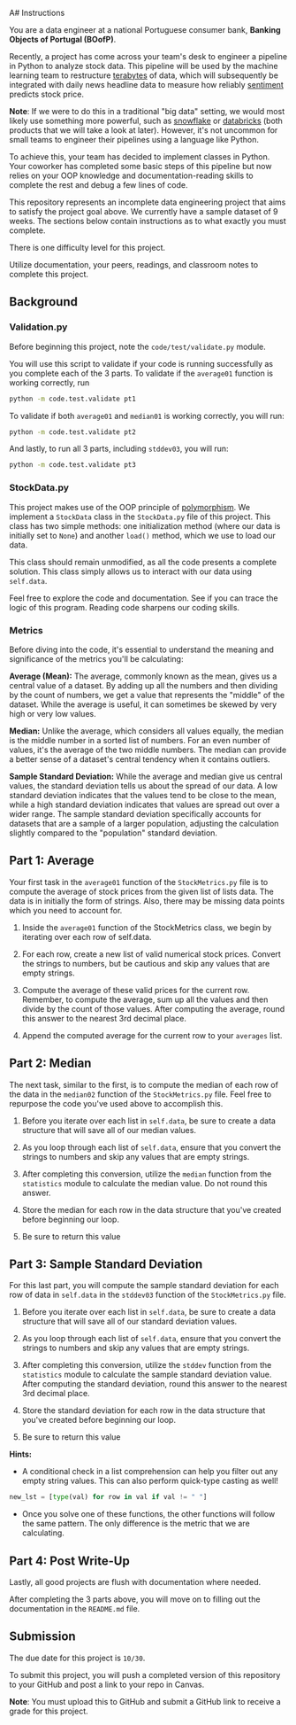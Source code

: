 A# Instructions

You are a data engineer at a national Portuguese consumer bank, **Banking Objects of Portugal (BOofP)**.

Recently, a project has come across your team's desk to engineer a pipeline in Python to analyze stock data. This pipeline will be used by the machine learning team to restructure [terabytes](https://www.youtube.com/watch?v=-aYat9357mE) of data, which will subsequently be integrated with daily news headline data to measure how reliably [sentiment](https://aws.amazon.com/what-is/sentiment-analysis/) predicts stock price.

**Note**: If we were to do this in a traditional "big data" setting, we would most likely use something more powerful, such as [snowflake](https://docs.snowflake.com/en/user-guide/data-pipelines-intro) or [databricks](https://azure.microsoft.com/en-us/products/databricks) (both products that we will take a look at later). However, it's not uncommon for small teams to engineer their pipelines using a language like Python.

To achieve this, your team has decided to implement classes in Python. Your coworker has completed some basic steps of this pipeline but now relies on your OOP knowledge and documentation-reading skills to complete the rest and debug a few lines of code.

This repository represents an incomplete data engineering project that aims to satisfy the project goal above. We currently have a sample dataset of 9 weeks. The sections below contain instructions as to what exactly you must complete.

There is one difficulty level for this project.

Utilize documentation, your peers, readings, and classroom notes to complete this project. 

## Background

### Validation.py

Before beginning this project, note the `code/test/validate.py` module. 

You will use this script to validate if your code is running successfully as you complete each of the 3 parts. To validate if the `average01` function is working correctly, run

```bash
python -m code.test.validate pt1
```

To validate if both `average01` and `median01` is working correctly, you will run:

```bash
python -m code.test.validate pt2
```

And lastly, to run all 3 parts, including `stddev03`, you will run:

```bash
python -m code.test.validate pt3
```

### StockData.py

This project makes use of the OOP principle of [polymorphism](https://www.w3schools.com/python/python_polymorphism.asp). We implement a `StockData` class in the `StockData.py` file of this project. This class has two simple methods: one initialization method (where our data is initially set to `None`) and another `load()` method, which we use to load our data.

This class should remain unmodified, as all the code presents a complete solution. This class simply allows us to interact with our data using `self.data`.

Feel free to explore the code and documentation. See if you can trace the logic of this program. Reading code sharpens our coding skills.

### Metrics

Before diving into the code, it's essential to understand the meaning and significance of the metrics you'll be calculating:

**Average (Mean):**
The average, commonly known as the mean, gives us a central value of a dataset. By adding up all the numbers and then dividing by the count of numbers, we get a value that represents the "middle" of the dataset. While the average is useful, it can sometimes be skewed by very high or very low values.

**Median:**
Unlike the average, which considers all values equally, the median is the middle number in a sorted list of numbers. For an even number of values, it's the average of the two middle numbers. The median can provide a better sense of a dataset's central tendency when it contains outliers.

**Sample Standard Deviation:**
While the average and median give us central values, the standard deviation tells us about the spread of our data. A low standard deviation indicates that the values tend to be close to the mean, while a high standard deviation indicates that values are spread out over a wider range. The sample standard deviation specifically accounts for datasets that are a sample of a larger population, adjusting the calculation slightly compared to the "population" standard deviation.
 
## Part 1: Average

Your first task in the `average01` function of the `StockMetrics.py` file is to compute the average of stock prices from the given list of lists data. The data is in initially the form of strings. Also, there may be missing data points which you need to account for. 

1. Inside the `average01` function of the StockMetrics class, we begin by iterating over each row of self.data.

2. For each row, create a new list of valid numerical stock prices. Convert the strings to numbers, but be cautious and skip any values that are empty strings.

3. Compute the average of these valid prices for the current row. Remember, to compute the average, sum up all the values and then divide by the count of those values. After computing the average, round this answer to the nearest 3rd decimal place.

4. Append the computed average for the current row to your `averages` list.

## Part 2: Median

The next task, similar to the first, is to compute the median of each row of the data in the `median02` function of the `StockMetrics.py` file. Feel free to repurpose the code you've used above to accomplish this.

1. Before you iterate over each list in `self.data`, be sure to create a data structure that will save all of our median values.

2. As you loop through each list of `self.data`, ensure that you convert the strings to numbers and skip any values that are empty strings.

3. After completing this conversion, utilize the `median` function from the `statistics` module to calculate the median value. Do not round this answer.

4. Store the median for each row in the data structure that you've created before beginning our loop.

5. Be sure to return this value

## Part 3: Sample Standard Deviation

For this last part, you will compute the sample standard deviation for each row of data in `self.data` in the `stddev03` function of the `StockMetrics.py` file.

1. Before you iterate over each list in `self.data`, be sure to create a data structure that will save all of our standard deviation values.

2. As you loop through each list of `self.data`, ensure that you convert the strings to numbers and skip any values that are empty strings.

3. After completing this conversion, utilize the `stddev` function from the `statistics` module to calculate the sample standard deviation value. After computing the standard deviation, round this answer to the nearest 3rd decimal place.

4. Store the standard deviation for each row in the data structure that you've created before beginning our loop.

5. Be sure to return this value


**Hints:**

* A conditional check in a list comprehension can help you filter out any empty string values. This can also perform quick-type casting as well! 

```python
new_lst = [type(val) for row in val if val != " "]
```

* Once you solve one of these functions, the other functions will follow the same pattern. The only difference is the metric that we are calculating.

## Part 4: Post Write-Up

Lastly, all good projects are flush with documentation where needed.

After completing the 3 parts above, you will move on to filling out the documentation in the `README.md` file. 

## Submission

The due date for this project is `10/30`.

To submit this project, you will push a completed version of this repository to your GitHub and post a link to your repo in Canvas.

**Note**: You must upload this to GitHub and submit a GitHub link to receive a grade for this project.
